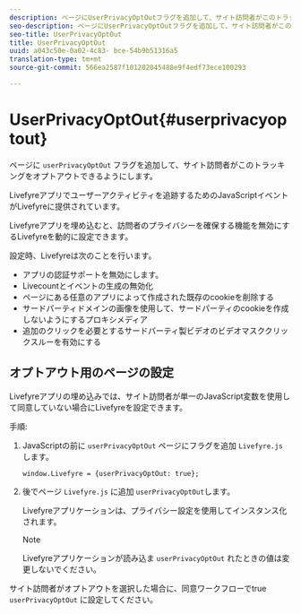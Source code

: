 ```yaml
---
description: ページにUserPrivacyOptOutフラグを追加して、サイト訪問者がこのトラッキングをオプトアウトできるようにします。
seo-description: ページにUserPrivacyOptOutフラグを追加して、サイト訪問者がこのトラッキングをオプトアウトできるようにします。
seo-title: UserPrivacyOptOut
title: UserPrivacyOptOut
uuid: a043c50e-0a02-4c83- bce-54b9b51316a5
translation-type: tm+mt
source-git-commit: 566ea2587f101202045488e9f4edf73ece100293

---
```



# UserPrivacyOptOut{#userprivacyoptout}

ページに `userPrivacyOptOut` フラグを追加して、サイト訪問者がこのトラッキングをオプトアウトできるようにします。

Livefyreアプリでユーザーアクティビティを追跡するためのJavaScriptイベントがLivefyreに提供されています。

Livefyreアプリを埋め込むと、訪問者のプライバシーを確保する機能を無効にするLivefyreを動的に設定できます。

設定時、Livefyreは次のことを行います。

* アプリの認証サポートを無効にします。
* Livecountとイベントの生成の無効化
* ページにある任意のアプリによって作成された既存のcookieを削除する
* サードパーティドメインの画像を使用して、サードパーティのcookieを作成しないようにするプロキシメディア
* 追加のクリックを必要とするサードパーティ製ビデオのビデオマスククリックスルーを有効にする

## オプトアウト用のページの設定

Livefyreアプリの埋め込みでは、サイト訪問者が単一のJavaScript変数を使用して同意していない場合にLivefyreを設定できます。

手順:

1. JavaScriptの前に `userPrivacyOptOut` ページにフラグを追加 `Livefyre.js` します。

   ```
   window.Livefyre = {userPrivacyOptOut: true};
   ```

1. 後でページ `Livefyre.js` に追加 `userPrivacyOptOut`します。

   Livefyreアプリケーションは、プライバシー設定を使用してインスタンス化されます。

   >[!NOTE]
   >
   >Livefyreアプリケーションが読み込ま `userPrivacyOptOut` れたときの値は変更しないでください。

サイト訪問者がオプトアウトを選択した場合に、同意ワークフローでtrue `userPrivacyOptOut` に設定してください。
